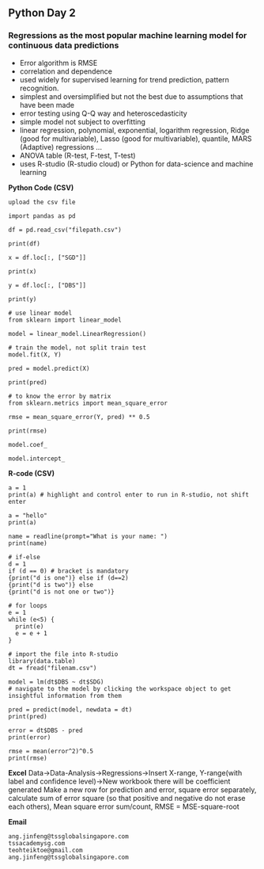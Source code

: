 ## Python Day 2

### Regressions as the most popular machine learning model for continuous data predictions

- Error algorithm is RMSE
- correlation and dependence
- used widely for supervised learning for trend prediction, pattern recognition.
- simplest and oversimplified but not the best due to assumptions that have been made
- error testing using Q-Q way and heteroscedasticity
- simple model not subject to overfitting
- linear regression, polynomial, exponential, logarithm regression, Ridge (good for multivariable), Lasso (good for multivariable), quantile, MARS (Adaptive) regressions ...
- ANOVA table (R-test, F-test, T-test)
- uses R-studio (R-studio cloud) or Python for data-science and machine learning

**Python Code (CSV)**
```
upload the csv file

import pandas as pd

df = pd.read_csv("filepath.csv")

print(df)

x = df.loc[:, ["SGD"]]

print(x)

y = df.loc[:, ["DBS"]]

print(y)

# use linear model
from sklearn import linear_model

model = linear_model.LinearRegression()

# train the model, not split train test
model.fit(X, Y)

pred = model.predict(X)

print(pred)

# to know the error by matrix
from sklearn.metrics import mean_square_error

rmse = mean_square_error(Y, pred) ** 0.5

print(rmse)

model.coef_

model.intercept_

```

**R-code (CSV)**
```
a = 1
print(a) # highlight and control enter to run in R-studio, not shift enter

a = "hello"
print(a)

name = readline(prompt="What is your name: ")
print(name)

# if-else
d = 1
if (d == 0) # bracket is mandatory
{print("d is one")} else if (d==2)
{print("d is two")} else
{print("d is not one or two")}

# for loops
e = 1
while (e<5) {
  print(e)
  e = e + 1
}

# import the file into R-studio
library(data.table)
dt = fread("filenam.csv")

model = lm(dt$DBS ~ dt$SDG)
# navigate to the model by clicking the workspace object to get insightful information from them

pred = predict(model, newdata = dt)
print(pred)

error = dt$DBS - pred
print(error)

rmse = mean(error^2)^0.5
print(rmse)
```

**Excel**
Data->Data-Analysis->Regressions->Insert X-range, Y-range(with label and confidence level)->New workbook there will be coefficient generated
Make a new row for prediction and error, square error separately, calculate sum of error square (so that positive and negative do not erase each others), Mean square error sum/count, RMSE = MSE-square-root

**Email**
```
ang.jinfeng@tssglobalsingapore.com
tssacademysg.com
teohteiktoe@gmail.com
ang.jinfeng@tssglobalsingapore.com
```

